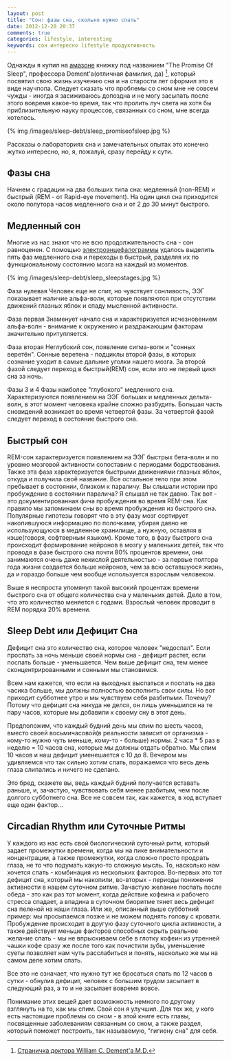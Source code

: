 ```yaml
---
layout: post
title: "Сон: фазы сна, сколько нужно спать"
date: 2012-12-20 20:37
comments: true
categories: lifestyle, interesting
keywords: сон интересно lifestyle продуктивность
---
```


Однажды я купил на [амазоне](http://www.amazon.com/Promise-Sleep-Medicine-Connection-Happiness/dp/0440509017) книжку под названием "The Promise Of Sleep", профессора Dement'а(отличная фамилия, да) [^1], который посвятил свою жизнь изучению сна и на старости лет оформил это в виде научпопа. Следует сказать что проблемы со сном мне не совсем чужды - иногда я засиживаюсь допоздна и не могу засыпать после этого вовремя какое-то время, так что пролить луч света на хотя бы приблизительную науку процессов, связанных со сном, мне всегда хотелось.

<!--more-->

<!--![Обложка](../images/sleep-debt/sleep_promiseofsleep.jpg)
-->{% img /images/sleep-debt/sleep_promiseofsleep.jpg %}

[^1]: [Страничка доктора William C. Dement'a M.D.](http://www.stanford.edu/~dement/)

Рассказы о лабораториях сна и замечательных опытах это конечно жутко интересно, но, я, пожалуй, сразу перейду к сути.


Фазы сна
--------


Начнем с градации на два больших типа сна: медленный (non-REM) и быстрый (REM - от Rapid-eye movement). На один цикл сна приходится около полутора часов медленного сна и от 2 до 30 минут быстрого.


Медленный сон
-------------


Многие из нас знают что не всю продолжительность сна - сон равноценен. С помощью [электроэнцефалограммы](http://ru.wikipedia.org/wiki/%D0%AD%D0%BB%D0%B5%D0%BA%D1%82%D1%80%D0%BE%D1%8D%D0%BD%D1%86%D0%B5%D1%84%D0%B0%D0%BB%D0%BE%D0%B3%D1%80%D0%B0%D1%84%D0%B8%D1%8F) удалось выделить пять фаз медленного сна и переходы в быстрый, разделяя их по функциональному состоянию мозга на каждый из моментов. 


<!--![Фазы сна в течение ночи](../images/sleep-debt/sleep_sleepstages.jpg)-->
{% img /images/sleep-debt/sleep_sleepstages.jpg %}


Фаза нулевая
  Человек еще не спит, но чувствует сонливость, ЭЭГ показывает наличие альфа-волн, которые появляются при отсутствии движений глазных яблок и спаду мысленной активности.


Фаза первая
  Знаменует начало сна и характеризуется исчезновением альфа-волн - внимание к окружению и раздражающим факторам значительно притупляется.


Фаза вторая
  Неглубокий сон, появление сигма-волн и "сонных веретён". Сонные веретена - подциклы второй фазы, в которых сознание уходит в самые дальние уголки нашего мозга. За второй фазой следует переход в быстрый(REM) сон, если это не первый цикл сна за ночь.


Фазы 3 и 4
  Фазы наиболее "глубокого" медленного сна. Характеризуются появлением на ЭЭГ больших и медленных дельта-волн, в этот момент человека крайне сложно разбудить. Большая часть сновидений возникает во время четвертой фазы. За четвертой фазой следует переход в состояние быстрого сна.


Быстрый сон
-----------


REM-сон характеризуется появлением на ЭЭГ быстрых бета-волн и по уровню мозговой активности сопоставим с периодами бодрствования. Также эта фаза характеризуется быстрыми движениями глазных яблок, откуда и получила своё название. Все остальное тело при этом пребывает в состоянии, близком к параличу. Вы слышали истории про пробуждение в состоянии паралича? Я слышал не так давно. Так вот - это документированная фича пробуждения во время REM-сна. Как правило мы запоминаем сны во время пробуждения из быстрого сна. Популярные гипотезы говорят что в эту фазу мозг сортирует накопившуюся информацию по полочками, убирая давно не использующуюся в медленное хранилище, а нужную, оставляя в кэше(говоря, софтверным языком). Кроме того, в фазу быстрого сна происходит формирование нейронов в мозгу у маленьких детей, так что проводя в фазе быстрого сна почти 80% процентов времени, они занимаются очень даже некислой деятельностью - за первые полтора года жизни создается больше нейронов, чем за всю оставшуюся жизнь, да и гораздо больше чем вообще используется взрослым человеком.


Выше я неспроста упомянул такой высокий процентаж времени быстрого сна от общего количества сна у маленьких детей. Дело в том, что это количество меняется с годами. Взрослый человек проводит в REM порядка 20% времени.


Sleep Debt или Дефицит Сна
--------------------------


Дефицит сна это количество сна, которое человек "недоспал". Если проспать за ночь меньше своей нормы сна - дефицит растет, если поспать больше - уменьшается. Чем выше дефицит сна, тем менее сконцентрированными и сонными мы становимся. 


Всем нам кажется, что если на выходных выспаться и поспать на два часика больше, мы должны полностью восполнить свои силы. Но вот приходит субботнее утро и мы чувствуем себя разбитыми. Почему? Потому что дефицит сна никуда не делся, он лишь уменьшился на те пару часов, которые мы добавили к своему сну в этот день.


Предположим, что каждый будний день мы спим по шесть часов, вместо своей восьмичасовой(в реальности зависит от организма - кому-то нужно чуть меньше, кому-то - больше) нормы. 2 часа * 5 раз в неделю = 10 часов сна, которые мы должны отдать обратно. Мы спим 10 часов и наш дефицит уменешается с 10 до 8. Вечером мы удивляемся что так сильно хотим спать, поражаемся что весь день глаза слипались и ничего не сделано.


Это бред, скажете вы, ведь каждый будний получается вставать раньше, и, зачастую, чувствовать себя менее разбитым, чем после долгого субботнего сна. Все не совсем так, как кажется, в ход вступает еще один фактор...


Circadian Rhythm или Суточные Ритмы
-----------------------------------


У каждого из нас есть свой биологический суточный ритм, который задает промежутки времени, когда мы на пике внимательности и концентрации, а также промежутки, когда сложно просто продрать глаза, не то что подумать какую-то сложную мысль. То, насколько нам хочется спать - комбинация из нескольких факторов. Во-первых это тот дефицит сна, который мы накопили, во-вторых - периоды понижения активности в нашем суточном ритме. Зачастую желание поспать после обеда - это как раз тот момент, когда действие кофеина и рабочего стресса спадает, а впадина в суточном биоритме тянет весь дефицит сна пеленой на наши глаза. Или же, описанный выше субботний пример: мы просыпаемся позже и не можем поднять голову с кровати. Пробуждение происходит в другую фазу суточного цикла активности, а также действует меньше факторов способных скрыть реальное желание спать - мы не впрыскиваем себе в глотку кофеин из утренней чашки кофе сразу же после того как почистили зубы, уменьшение суеты позволяет нам чуть расслабиться и понять, насколько же мы на самом деле хотим спать.


Все это не означает, что нужно тут же бросаться спать по 12 часов в сутки - обнулив дефицит, человек с большим трудом засыпает в следующий раз, а то и не засыпает вовремя вовсе.


Понимание этих вещей дает возможность немного по другому взглянуть на то, как мы спим. Свой сон я улучшил. Для тех же, у кого есть настоящие проблемы со сном - в этой книге есть главы, посвященные заболеваниям связанным со сном, а также раздел, который поможет построить, так называемую, "гигиену сна" для себя.



